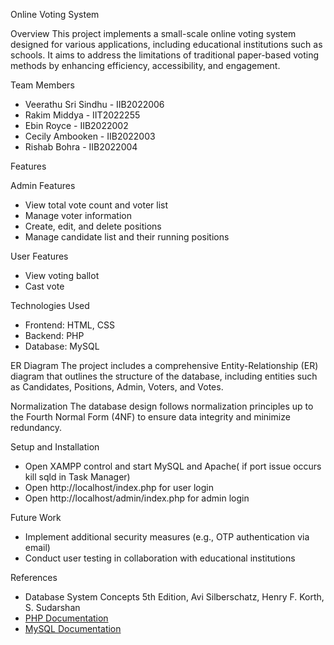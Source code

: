  Online Voting System

Overview
This project implements a small-scale online voting system designed for various applications, including educational institutions such as schools. It aims to address the limitations of traditional paper-based voting methods by enhancing efficiency, accessibility, and engagement.

Team Members
- Veerathu Sri Sindhu - IIB2022006
- Rakim Middya - IIT2022255
- Ebin Royce - IIB2022002
- Cecily Ambooken - IIB2022003
- Rishab Bohra - IIB2022004

 Features

Admin Features
- View total vote count and voter list
- Manage voter information
- Create, edit, and delete positions
- Manage candidate list and their running positions

 User Features
- View voting ballot
- Cast vote

Technologies Used
- Frontend: HTML, CSS
- Backend: PHP
- Database: MySQL

ER Diagram
The project includes a comprehensive Entity-Relationship (ER) diagram that outlines the structure of the database, including entities such as Candidates, Positions, Admin, Voters, and Votes.

Normalization
The database design follows normalization principles up to the Fourth Normal Form (4NF) to ensure data integrity and minimize redundancy.

Setup and Installation
- Open XAMPP control and start MySQL and Apache( if port issue occurs kill sqld in Task Manager)
- Open http://localhost/index.php for user login
- Open http://localhost/admin/index.php for admin login

Future Work
- Implement additional security measures (e.g., OTP authentication via email)
- Conduct user testing in collaboration with educational institutions

References
- Database System Concepts 5th Edition, Avi Silberschatz, Henry F. Korth, S. Sudarshan
- [PHP Documentation](https://www.php.net/docs.php)
- [MySQL Documentation](https://dev.mysql.com/doc/)
